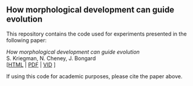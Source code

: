 How morphological development can guide evolution
--------------------
This repository contains the code used for experiments presented in the following paper:

_How morphological development can guide evolution_<br>
S. Kriegman, N. Cheney, J. Bongard<br>
[<a href="">HTML</a>  |  <a href="">PDF</a> | <a href="">VID</a> ] <br>


If using this code for academic purposes, please cite the paper above.


